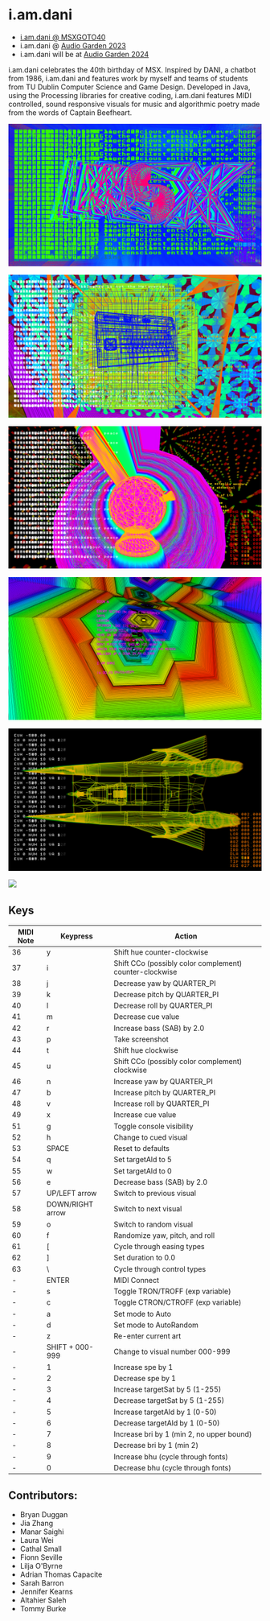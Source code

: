 # i.am.dani

- [i.am.dani @ MSXGOTO40](https://bryanduggan.org/2024/04/01/vjing-with-i-am-dani-for-tadahiro-nitta-msxgoto40/) 
- i.am.dani @ [Audio Garden 2023](https://bryanduggan.org/2023/09/07/i-am-dani/)
- i.am.dani will be at [Audio Garden 2024](https://www.eventbrite.ie/e/audio-garden-festival-2024-tickets-699045352467)

i.am.dani celebrates the 40th birthday of MSX. Inspired by DANI, a chatbot from 1986, i.am.dani and features work by myself and teams of students from TU Dublin Computer Science and Game Design. Developed in Java, using the Processing libraries for creative coding, i.am.dani features MIDI controlled, sound responsive visuals for music and algorithmic poetry made from the words of Captain Beefheart.


![](images/i.am.dani-014342.png)

![](images/i.am.dani-014591.png)

![](images/i.am.dani-025426.png)

![](images/i.am.dani-067402.png)

![](images/i.am.dani-003762.png)

![](images/i.am.dani-006705.png)

## Keys
   
| MIDI Note | Keypress | Action |
|-----------|----------|--------|
| 36 | y | Shift hue counter-clockwise |
| 37 | i | Shift CCo (possibly color complement) counter-clockwise |
| 38 | j | Decrease yaw by QUARTER_PI |
| 39 | k | Decrease pitch by QUARTER_PI |
| 40 | l | Decrease roll by QUARTER_PI |
| 41 | m | Decrease cue value |
| 42 | r | Increase bass (SAB) by 2.0 |
| 43 | p | Take screenshot |
| 44 | t | Shift hue clockwise |
| 45 | u | Shift CCo (possibly color complement) clockwise |
| 46 | n | Increase yaw by QUARTER_PI |
| 47 | b | Increase pitch by QUARTER_PI |
| 48 | v | Increase roll by QUARTER_PI |
| 49 | x | Increase cue value |
| 51 | g | Toggle console visibility |
| 52 | h | Change to cued visual |
| 53 | SPACE | Reset to defaults |
| 54 | q | Set targetAld to 5 |
| 55 | w | Set targetAld to 0 |
| 56 | e | Decrease bass (SAB) by 2.0 |
| 57 | UP/LEFT arrow | Switch to previous visual |
| 58 | DOWN/RIGHT arrow | Switch to next visual |
| 59 | o | Switch to random visual |
| 60 | f | Randomize yaw, pitch, and roll |
| 61 | [ | Cycle through easing types |
| 62 | ] | Set duration to 0.0 |
| 63 | \ | Cycle through control types |
| - | ENTER | MIDI Connect |
| - | s | Toggle TRON/TROFF (exp variable) |
| - | c | Toggle CTRON/CTROFF (exp variable) |
| - | a | Set mode to Auto |
| - | d | Set mode to AutoRandom |
| - | z | Re-enter current art |
| - | SHIFT + 000-999 | Change to visual number 000-999 |
| - | 1 | Increase spe by 1 |
| - | 2 | Decrease spe by 1 |
| - | 3 | Increase targetSat by 5 (1-255) |
| - | 4 | Decrease targetSat by 5 (1-255) |
| - | 5 | Increase targetAld by 1 (0-50) |
| - | 6 | Decrease targetAld by 1 (0-50) |
| - | 7 | Increase bri by 1 (min 2, no upper bound) |
| - | 8 | Decrease bri by 1 (min 2) |
| - | 9 | Increase bhu (cycle through fonts) |
| - | 0 | Decrease bhu (cycle through fonts) |


## Contributors:

- Bryan Duggan
- Jia Zhang
- Manar Saighi
- Laura Wei
- Cathal Small
- Fionn Seville
- Lilja O'Byrne
- Adrian Thomas Capacite
- Sarah Barron
- Jennifer Kearns
- Altahier Saleh
- Tommy Burke
